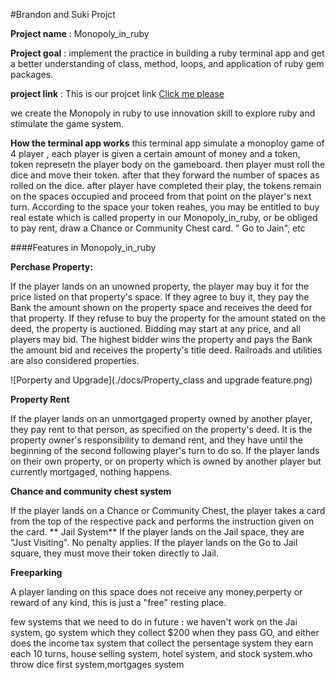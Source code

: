 #Brandon and Suki Projct

**Project name** : Monopoly_in_ruby

**Project goal** : implement the practice in building a ruby terminal                       app and get a better understanding                                       of class, method, loops, and application of ruby gem packages.

**project link** : This is our projcet link [Click me please](github.com/sukibeww/monopoly-terminal)

 we create the Monopoly in ruby to use innovation skill to explore ruby and stimulate the game system.

**How the terminal app works**
    this terminal app simulate a monoploy game of 4 player , each player is given a certain amount of money and a token, token represetn the player body on the gameboard. then player must roll the dice and move their token. after that they forward the number of spaces as  rolled on the dice. after player have completed their play, the tokens remain on the spaces occupied and proceed from that point on the player's next turn.
    According to the space your token reahes, you may be entitled to buy real estate which is called property in our Monopoly_in_ruby, or be obliged to pay rent, draw a Chance or Community Chest card. " Go to Jain", etc



####Features in Monopoly_in_ruby

**Perchase Property:**

   If the player lands on an unowned property, the player may buy it for the price listed on that property's space. If they agree to buy it, they pay the Bank the amount shown on the property space and receives the deed for that property. If they refuse to buy the property for the amount stated on the deed, the property is auctioned. Bidding may start at any price, and all players may bid. The highest bidder wins the property and pays the Bank the amount bid and receives the property's title deed. Railroads and utilities are also considered properties.

![Porperty and Upgrade](./docs/Property_class and upgrade feature.png)

**Property Rent**

   If the player lands on an unmortgaged property owned by another player, they pay rent to that person, as specified on the property's deed. It is the property owner's responsibility to demand rent, and they have until the beginning of the second following player's turn to do so.
   If the player lands on their own property, or on property which is owned by another player but currently mortgaged, nothing happens.


**Chance and community chest system**

   If the player lands on a Chance or Community Chest, the player takes a card from the top of the respective pack and performs the instruction given on the card.
** Jail System**
   If the player lands on the Jail space, they are "Just Visiting". No penalty applies.
If the player lands on the Go to Jail square, they must move their token directly to Jail.

**Freeparking**

A player landing on this space does not receive any money,perperty or reward of any kind, this is just a "free" resting place.

few systems that we need to do in future : we haven't work on the Jai system, go system which  they collect $200 when they pass GO, and either does the income tax system that collect the persentage system they earn each 10 turns, house selling system, hotel system, and stock system.who throw dice first system,mortgages system


